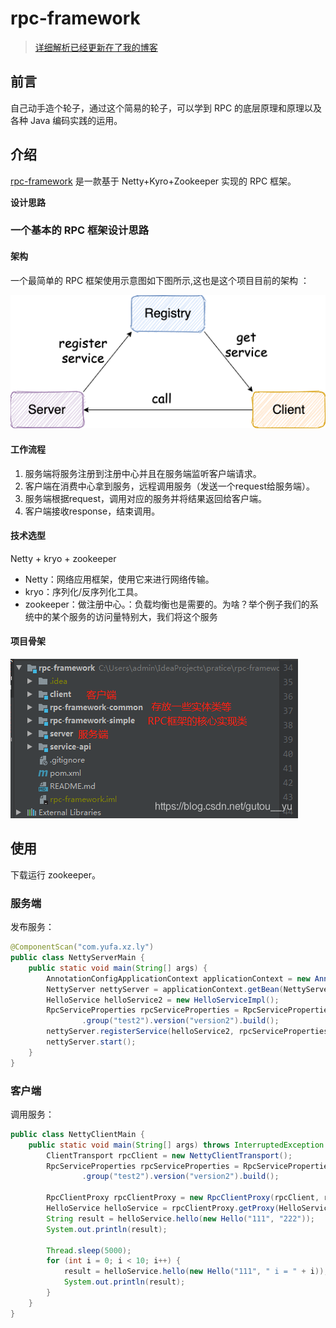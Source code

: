 # rpc-framework

> [详细解析已经更新在了我的博客](https://blog.csdn.net/gutou__yu/category_10410898.html)

## 前言

自己动手造个轮子，通过这个简易的轮子，可以学到 RPC 的底层原理和原理以及各种 Java 编码实践的运用。

## 介绍

 [rpc-framework](https://github.com/lmgty/rpc-framework) 是一款基于 Netty+Kyro+Zookeeper 实现的 RPC 框架。


**设计思路**

### 一个基本的 RPC 框架设计思路

#### 架构
一个最简单的 RPC 框架使用示意图如下图所示,这也是这个项目目前的架构 ：

![](./images/rpc-architure.png)

#### 工作流程
1. 服务端将服务注册到注册中心并且在服务端监听客户端请求。
2. 客户端在消费中心拿到服务，远程调用服务（发送一个request给服务端）。
3. 服务端根据request，调用对应的服务并将结果返回给客户端。
4. 客户端接收response，结束调用。

#### 技术选型
Netty + kryo + zookeeper
* Netty：网络应用框架，使用它来进行网络传输。
* kryo：序列化/反序列化工具。
* zookeeper：做注册中心。：负载均衡也是需要的。为啥？举个例子我们的系统中的某个服务的访问量特别大，我们将这个服务

#### 项目骨架
![](./images/项目各模块作用.png)

## 使用
下载运行 zookeeper。

### 服务端
发布服务：
```java
@ComponentScan("com.yufa.xz.ly")
public class NettyServerMain {
    public static void main(String[] args) {
        AnnotationConfigApplicationContext applicationContext = new AnnotationConfigApplicationContext(NettyServerMain.class);
        NettyServer nettyServer = applicationContext.getBean(NettyServer.class);
        HelloService helloService2 = new HelloServiceImpl();
        RpcServiceProperties rpcServiceProperties = RpcServiceProperties.builder()
                .group("test2").version("version2").build();
        nettyServer.registerService(helloService2, rpcServiceProperties);
        nettyServer.start();
    }
}

```

### 客户端
调用服务：
```java
public class NettyClientMain {
    public static void main(String[] args) throws InterruptedException {
        ClientTransport rpcClient = new NettyClientTransport();
        RpcServiceProperties rpcServiceProperties = RpcServiceProperties.builder()
                .group("test2").version("version2").build();

        RpcClientProxy rpcClientProxy = new RpcClientProxy(rpcClient, rpcServiceProperties);
        HelloService helloService = rpcClientProxy.getProxy(HelloService.class);
        String result = helloService.hello(new Hello("111", "222"));
        System.out.println(result);

        Thread.sleep(5000);
        for (int i = 0; i < 10; i++) {
            result = helloService.hello(new Hello("111", " i = " + i));
            System.out.println(result);
        }
    }
}
```